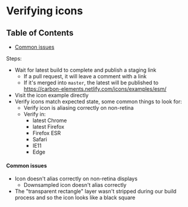 # Verifying icons

<!-- prettier-ignore-start -->
<!-- START doctoc generated TOC please keep comment here to allow auto update -->
<!-- DON'T EDIT THIS SECTION, INSTEAD RE-RUN doctoc TO UPDATE -->
## Table of Contents

- [Common issues](#common-issues)

<!-- END doctoc generated TOC please keep comment here to allow auto update -->
<!-- prettier-ignore-end -->

Steps:

- Wait for latest build to complete and publish a staging link
  - If a pull request, it will leave a comment with a link
  - If it's merged into `master`, the latest will be published to https://carbon-elements.netlify.com/icons/examples/esm/
- Visit the icon example directly
- Verify icons match expected state, some common things to look for:
  - Verify icon is aliasing correctly on non-retina
  - Verify in:
    - latest Chrome
    - latest Firefox
    - Firefox ESR
    - Safari
    - IE11
    - Edge

#### Common issues

- Icon doesn't alias correctly on non-retina displays
  - Downsampled icon doesn't alias correctly
- The "transparent rectangle" layer wasn't stripped during our build process and so the icon looks like a black square
